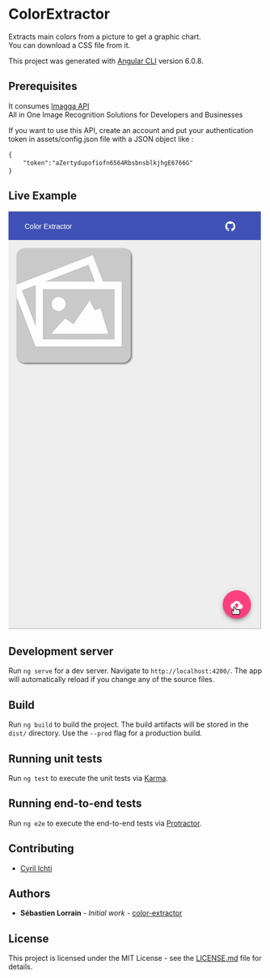 # ColorExtractor

Extracts main colors from a picture to get a graphic chart.
<br> You can download a CSS file from it.

This project was generated with [Angular CLI](https://github.com/angular/angular-cli) version 6.0.8.

## Prerequisites

It consumes [Imagga API](https://docs.imagga.com/)
<br>All in One Image Recognition Solutions
for Developers and Businesses

If you want to use this API, create an account and put your authentication token in assets/config.json file with a JSON object like :
```
{
    "token":"aZertydupofiofn6564RbsbnsblkjhgE6766G"
}
```

## Live Example
![Live Example](./resources/color-extractor.gif)

## Development server

Run `ng serve` for a dev server. Navigate to `http://localhost:4200/`. The app will automatically reload if you change any of the source files.

## Build

Run `ng build` to build the project. The build artifacts will be stored in the `dist/` directory. Use the `--prod` flag for a production build.

## Running unit tests

Run `ng test` to execute the unit tests via [Karma](https://karma-runner.github.io).

## Running end-to-end tests

Run `ng e2e` to execute the end-to-end tests via [Protractor](http://www.protractortest.org/).


## Contributing
- [Cyril Ichti](https://github.com/seeren)

## Authors

* **Sébastien Lorrain** - *Initial work* - [color-extractor](https://github.com/sldevand/color-extractor)

## License

This project is licensed under the MIT License - see the [LICENSE.md](LICENSE.md) file for details.

